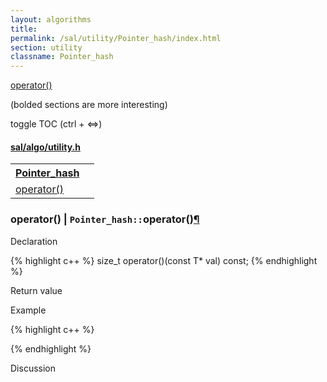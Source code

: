 ```yaml
---
layout: algorithms
title: 
permalink: /sal/utility/Pointer_hash/index.html
section: utility
classname: Pointer_hash
---
```


<div class="toc">
	<a class="toc-link toch3" href="#operator()">operator()</a>
<p class="toc-caption">(bolded sections are more interesting)</p>
<p class="toc-toggle">toggle TOC (ctrl + &#8660;)</p>
</div><div class="block">
<h4><a href="https://github.com/LemonPi/algo/blob/master/utility.h">sal/algo/utility.h</a>
</h4><table class="pretty">
<tr><th><a class="doc-list-name" href="#Pointer_hash">Pointer_hash</a></th><th></th></tr>
<tr><td><a class="doc-list-name" href="#operator()">operator()</a></td><td></td></tr>
</table></div>



<h3 class="anchor doc-header">operator() | <code class="qualifier">Pointer_hash::</code>operator()<a class="anchor-link" href="#operator()" name="operator()" title="permalink to section">&para;</a></h3>
<div class="block">

<p class="doc-section">Declaration</p>
{% highlight c++ %}
size_t operator()(const T* val) const;
{% endhighlight %}
<p class="doc-section">Return value</p>

<p class="doc-section">Example</p>
{% highlight c++ %}

{% endhighlight %}

<p class="doc-section">Discussion</p>
<div>
<p>
	
</p>
</div></div>





